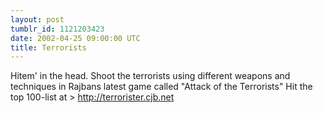 ```yaml
---
layout: post
tumblr_id: 1121203423  
date: 2002-04-25 09:00:00 UTC
title: Terrorists
---
```


Hitem' in the head. Shoot the terrorists using different weapons and techniques in Rajbans latest game called "Attack of the Terrorists" Hit the top 100-list at > http://terrorister.cjb.net
